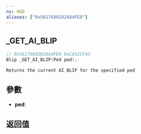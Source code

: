 ```yaml
---
ns: HUD
aliases: ["0x56176892826A4FE8"]
---
```

## _GET_AI_BLIP

```c
// 0x56176892826A4FE8 0xCA52CF43
Blip _GET_AI_BLIP(Ped ped);
```

```
Returns the current AI BLIP for the specified ped  
```

## 參數
* **ped**: 

## 返回值
